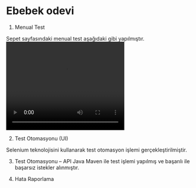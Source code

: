 # Ebebek odevi

1. Menual Test

Sepet sayfasındaki menual test aşağıdaki gibi yapılmıştır.
<video width="320" height="240" controls>
  <source src="Sepet_ebebek.mp4" type="video/mp4">
</video>

2. Test Otomasyonu (UI)

Selenium teknolojisini kullanarak test otomasyon işlemi gerçekleştirilmiştir.

3. Test Otomasyonu – API
Java Maven ile test işlemi yapılmış ve başarılı ile başarsız istekler alınmıştır.
   

4. Hata Raporlama 
